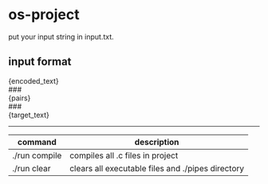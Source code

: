 # os-project

put your input string in input.txt.
## input format
{encoded_text}
</br>\###</br>
{pairs}
</br>\###</br>
{target_text}

___
| command | description |
| --- | --- |
| ./run compile | compiles all .c files in project |
| ./run clear | clears all executable files and ./pipes directory |

